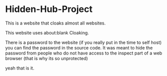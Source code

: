 # Hidden-Hub-Project

This is a website that cloaks almost all websites.

This website uses about:blank Cloaking.


There is a password to the website (if you really put in the time to self host)
you can find the password in the source code.
It was meant to hide the password from people who do not have access to the inspect part of a web browser (that is why its so unprotected)

yeah that is it.

<for github>
